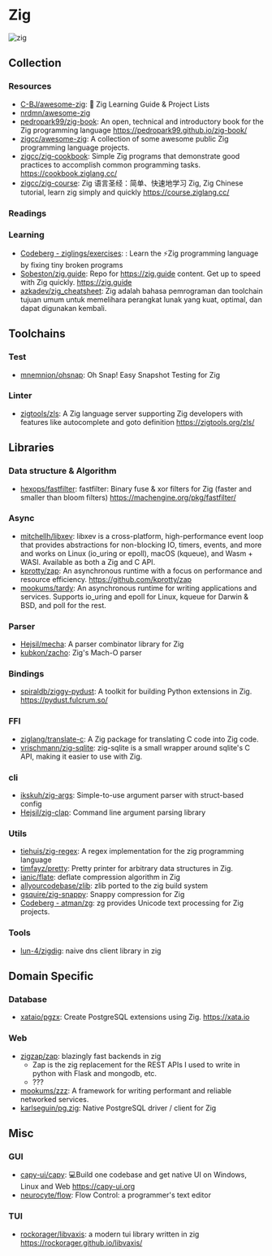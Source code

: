 # Zig

<picture>
  <source media="(prefers-color-scheme: dark)" srcset="https://skillicons.dev/icons?theme=dark&i=zig">
  <img alt="zig" src="https://skillicons.dev/icons?theme=light&i=zig">
</picture>

## Collection

### Resources

- [C-BJ/awesome-zig](https://github.com/C-BJ/awesome-zig): 📜 Zig Learning Guide & Project Lists
- [nrdmn/awesome-zig](https://github.com/nrdmn/awesome-zig)
- [pedropark99/zig-book](https://github.com/pedropark99/zig-book): An open, technical and introductory book for the Zig programming language <https://pedropark99.github.io/zig-book/>
- [zigcc/awesome-zig](https://github.com/zigcc/awesome-zig): A collection of some awesome public Zig programming language projects.
- [zigcc/zig-cookbook](https://github.com/zigcc/zig-cookbook): Simple Zig programs that demonstrate good practices to accomplish common programming tasks. <https://cookbook.ziglang.cc/>
- [zigcc/zig-course](https://github.com/zigcc/zig-course): Zig 语言圣经：简单、快速地学习 Zig, Zig Chinese tutorial, learn zig simply and quickly <https://course.ziglang.cc/>

### Readings

### Learning

- [Codeberg - ziglings/exercises](https://codeberg.org/ziglings/exercises/): : Learn the ⚡Zig programming language by fixing tiny broken programs
- [Sobeston/zig.guide](https://github.com/Sobeston/zig.guide): Repo for https://zig.guide content. Get up to speed with Zig quickly. <https://zig.guide>
- [azkadev/zig_cheatsheet](https://github.com/azkadev/zig_cheatsheet): Zig adalah bahasa pemrograman dan toolchain tujuan umum untuk memelihara perangkat lunak yang kuat, optimal, dan dapat digunakan kembali.

## Toolchains

### Test

- [mnemnion/ohsnap](https://github.com/mnemnion/ohsnap): Oh Snap! Easy Snapshot Testing for Zig

### Linter

- [zigtools/zls](https://github.com/zigtools/zls): A Zig language server supporting Zig developers with features like autocomplete and goto definition <https://zigtools.org/zls/>

## Libraries

### Data structure & Algorithm

- [hexops/fastfilter](https://github.com/hexops/fastfilter): fastfilter: Binary fuse & xor filters for Zig (faster and smaller than bloom filters) <https://machengine.org/pkg/fastfilter/>

### Async

- [mitchellh/libxev](https://github.com/mitchellh/libxev): libxev is a cross-platform, high-performance event loop that provides abstractions for non-blocking IO, timers, events, and more and works on Linux (io_uring or epoll), macOS (kqueue), and Wasm + WASI. Available as both a Zig and C API.
- [kprotty/zap](https://github.com/kprotty/zap): An asynchronous runtime with a focus on performance and resource efficiency. <https://github.com/kprotty/zap>
- [mookums/tardy](https://github.com/mookums/tardy): An asynchronous runtime for writing applications and services. Supports io_uring and epoll for Linux, kqueue for Darwin & BSD, and poll for the rest.

### Parser

- [Hejsil/mecha](https://github.com/Hejsil/mecha): A parser combinator library for Zig
- [kubkon/zacho](https://github.com/kubkon/zacho): Zig's Mach-O parser

### Bindings

- [spiraldb/ziggy-pydust](https://github.com/spiraldb/ziggy-pydust): A toolkit for building Python extensions in Zig. <https://pydust.fulcrum.so/>

### FFI

- [ziglang/translate-c](https://github.com/ziglang/translate-c): A Zig package for translating C code into Zig code.
- [vrischmann/zig-sqlite](https://github.com/vrischmann/zig-sqlite): zig-sqlite is a small wrapper around sqlite's C API, making it easier to use with Zig.

### cli

- [ikskuh/zig-args](https://github.com/ikskuh/zig-args): Simple-to-use argument parser with struct-based config
- [Hejsil/zig-clap](https://github.com/Hejsil/zig-clap): Command line argument parsing library

### Utils

- [tiehuis/zig-regex](https://github.com/tiehuis/zig-regex): A regex implementation for the zig programming language
- [timfayz/pretty](https://github.com/timfayz/pretty): Pretty printer for arbitrary data structures in Zig.
- [ianic/flate](https://github.com/ianic/flate): deflate compression algorithm in Zig
- [allyourcodebase/zlib](https://github.com/allyourcodebase/zlib): zlib ported to the zig build system
- [gsquire/zig-snappy](https://github.com/gsquire/zig-snappy): Snappy compression for Zig
- [Codeberg - atman/zg](https://codeberg.org/atman/zg): zg provides Unicode text processing for Zig projects.

### Tools

- [lun-4/zigdig](https://github.com/lun-4/zigdig): naive dns client library in zig

## Domain Specific

### Database

- [xataio/pgzx](https://github.com/xataio/pgzx): Create PostgreSQL extensions using Zig. <https://xata.io>

### Web

- [zigzap/zap](https://github.com/zigzap/zap): blazingly fast backends in zig
  - Zap is the zig replacement for the REST APIs I used to write in python with Flask and mongodb, etc.
  - ???
- [mookums/zzz](https://github.com/mookums/zzz): A framework for writing performant and reliable networked services.
- [karlseguin/pg.zig](https://github.com/karlseguin/pg.zig): Native PostgreSQL driver / client for Zig

## Misc

### GUI

- [capy-ui/capy](https://github.com/capy-ui/capy): 💻Build one codebase and get native UI on Windows, Linux and Web <https://capy-ui.org>
- [neurocyte/flow](https://github.com/neurocyte/flow): Flow Control: a programmer's text editor

### TUI

- [rockorager/libvaxis](https://github.com/rockorager/libvaxis): a modern tui library written in zig <https://rockorager.github.io/libvaxis/>

